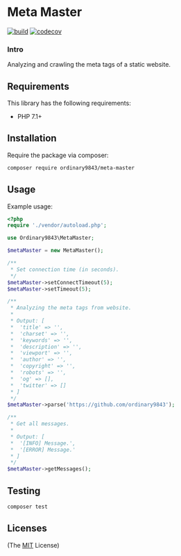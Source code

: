 # Meta Master

[![build](https://github.com/ordinary9843/meta-master/actions/workflows/build.yml/badge.svg)](https://github.com/ordinary9843/meta-master/actions/workflows/build.yml)
[![codecov](https://codecov.io/gh/ordinary9843/meta-master/branch/master/graph/badge.svg?token=QKCE7LJISZ)](https://codecov.io/gh/ordinary9843/meta-master)

### Intro

Analyzing and crawling the meta tags of a static website.

## Requirements

This library has the following requirements:

- PHP 7.1+

## Installation

Require the package via composer:

```bash
composer require ordinary9843/meta-master
```

## Usage

Example usage:

```php
<?php
require './vendor/autoload.php';

use Ordinary9843\MetaMaster;

$metaMaster = new MetaMaster();

/**
 * Set connection time (in seconds).
 */
$metaMaster->setConnectTimeout(5);
$metaMaster->setTimeout(5);

/**
 * Analyzing the meta tags from website.
 *
 * Output: [
 *  'title' => '',
 *  'charset' => '',
 *  'keywords' => '',
 *  'description' => '',
 *  'viewport' => '',
 *  'author' => '',
 *  'copyright' => '',
 *  'robots' => '',
 *  'og' => [],
 *  'twitter' => []
 * ]
 */
$metaMaster->parse('https://github.com/ordinary9843');

/**
 * Get all messages.
 *
 * Output: [
 *  '[INFO] Message.',
 *  '[ERROR] Message.'
 * ]
 */
$metaMaster->getMessages();
```

## Testing

```bash
composer test
```

## Licenses

(The [MIT](http://www.opensource.org/licenses/mit-license.php) License)
